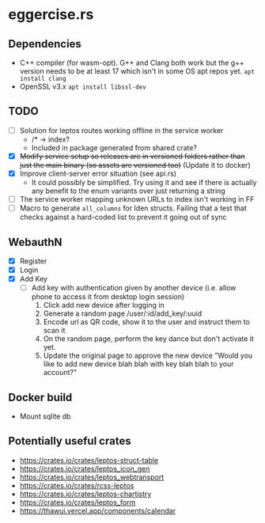 # eggercise.rs

## Dependencies 
- C++ compiler (for wasm-opt). G++ and Clang both work but the g++ version needs to be at least 17 which isn't in some OS apt repos yet. `apt install clang`
- OpenSSL v3.x `apt install libssl-dev`

## TODO
- [ ] Solution for leptos routes working offline in the service worker
    - /* -> index?
    - Included in package generated from shared crate?
- [x] ~~Modify service setup so releases are in versioned folders rather than just the main binary (so assets are versioned too)~~ (Update it to docker)
- [x] Improve client-server error situation (see api.rs)
    - It could possibly be simplified. Try using it and see if there is actually any benefit to the enum variants over just returning a string
- [ ] The service worker mapping unknown URLs to index isn't working in FF
- [ ] Macro to generate `all_columns` for Iden structs. Failing that a test that checks against a hard-coded list to prevent it going out of sync

## WebauthN 
- [x] Register
- [x] Login
- [x] Add Key
    - [ ] Add key with authentication given by another device (i.e. allow phone to access it from desktop login session)
        1. Click add new device after logging in
        2. Generate a random page /user/:id/add_key/:uuid
        3. Encode url as QR code, show it to the user and instruct them to scan it
        4. On the random page, perform the key dance but don't activate it yet.
        5. Update the original page to approve the new device "Would you like to add new device blah blah with key blah blah to your account?"

## Docker build
- Mount sqlite db 

## Potentially useful crates

- https://crates.io/crates/leptos-struct-table
- https://crates.io/crates/leptos_icon_gen
- https://crates.io/crates/leptos_webtransport
- https://crates.io/crates/rcss-leptos
- https://crates.io/crates/leptos-chartistry
- https://crates.io/crates/leptos_form
- https://thawui.vercel.app/components/calendar